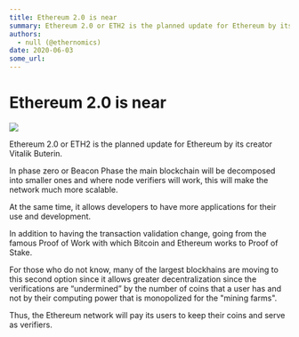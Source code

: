 ```yaml
---
title: Ethereum 2.0 is near
summary: Ethereum 2.0 or ETH2 is the planned update for Ethereum by its creator Vitalik Buterin. In phase zero or Beacon Phase the main blockchain will be decomposed int
authors:
  - null (@ethernomics)
date: 2020-06-03
some_url: 
---
```


# Ethereum 2.0 is near


![](https://api.kauri.io:443/ipfs/QmUvZk7yughHkwMRLo1GavttF98GQ4bY5PZDX298eBhTpc)

Ethereum 2.0 or ETH2 is the planned update for Ethereum by its creator Vitalik Buterin.


In phase zero or Beacon Phase the main blockchain will be decomposed into smaller ones and where node verifiers will work, this will make the network much more scalable.

At the same time, it allows developers to have more applications for their use and development.


In addition to having the transaction validation change, going from the famous Proof of Work with which Bitcoin and Ethereum works to Proof of Stake.

For those who do not know, many of the largest blockhains are moving to this second option since it allows greater decentralization since the verifications are “undermined” by the number of coins that a user has and not by their computing power that is monopolized for the "mining farms".


Thus, the Ethereum network will pay its users to keep their coins and serve as verifiers.